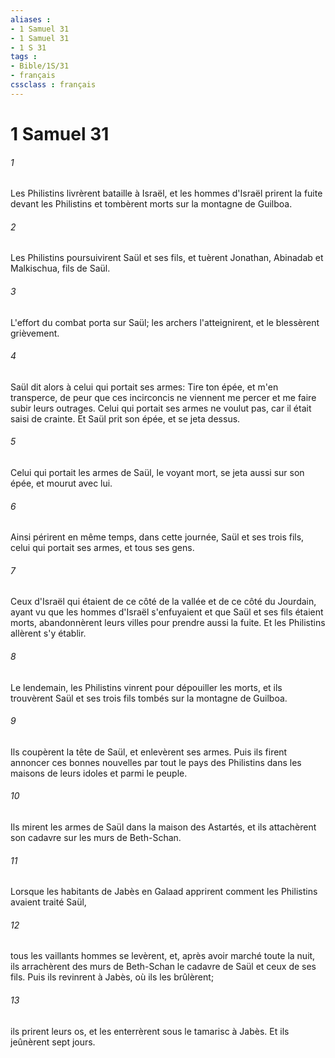 ```yaml
---
aliases : 
- 1 Samuel 31
- 1 Samuel 31
- 1 S 31
tags : 
- Bible/1S/31
- français
cssclass : français
---
```


# 1 Samuel 31

###### 1
Les Philistins livrèrent bataille à Israël, et les hommes d'Israël prirent la fuite devant les Philistins et tombèrent morts sur la montagne de Guilboa.
###### 2
Les Philistins poursuivirent Saül et ses fils, et tuèrent Jonathan, Abinadab et Malkischua, fils de Saül.
###### 3
L'effort du combat porta sur Saül; les archers l'atteignirent, et le blessèrent grièvement.
###### 4
Saül dit alors à celui qui portait ses armes: Tire ton épée, et m'en transperce, de peur que ces incirconcis ne viennent me percer et me faire subir leurs outrages. Celui qui portait ses armes ne voulut pas, car il était saisi de crainte. Et Saül prit son épée, et se jeta dessus.
###### 5
Celui qui portait les armes de Saül, le voyant mort, se jeta aussi sur son épée, et mourut avec lui.
###### 6
Ainsi périrent en même temps, dans cette journée, Saül et ses trois fils, celui qui portait ses armes, et tous ses gens.
###### 7
Ceux d'Israël qui étaient de ce côté de la vallée et de ce côté du Jourdain, ayant vu que les hommes d'Israël s'enfuyaient et que Saül et ses fils étaient morts, abandonnèrent leurs villes pour prendre aussi la fuite. Et les Philistins allèrent s'y établir.
###### 8
Le lendemain, les Philistins vinrent pour dépouiller les morts, et ils trouvèrent Saül et ses trois fils tombés sur la montagne de Guilboa.
###### 9
Ils coupèrent la tête de Saül, et enlevèrent ses armes. Puis ils firent annoncer ces bonnes nouvelles par tout le pays des Philistins dans les maisons de leurs idoles et parmi le peuple.
###### 10
Ils mirent les armes de Saül dans la maison des Astartés, et ils attachèrent son cadavre sur les murs de Beth-Schan.
###### 11
Lorsque les habitants de Jabès en Galaad apprirent comment les Philistins avaient traité Saül,
###### 12
tous les vaillants hommes se levèrent, et, après avoir marché toute la nuit, ils arrachèrent des murs de Beth-Schan le cadavre de Saül et ceux de ses fils. Puis ils revinrent à Jabès, où ils les brûlèrent;
###### 13
ils prirent leurs os, et les enterrèrent sous le tamarisc à Jabès. Et ils jeûnèrent sept jours.
